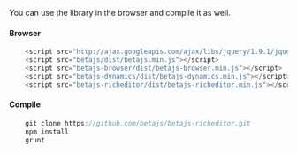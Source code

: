 You can use the library in the browser and compile it as well.

#### Browser

```javascript
	<script src="http://ajax.googleapis.com/ajax/libs/jquery/1.9.1/jquery.min.js"></script>
	<script src="betajs/dist/betajs.min.js"></script>
	<script src="betajs-browser/dist/betajs-browser.min.js"></script>
	<script src="betajs-dynamics/dist/betajs-dynamics.min.js"></script>
	<script src="betajs-richeditor/dist/betajs-richeditor.min.js"></script>
``` 

#### Compile

```javascript
	git clone https://github.com/betajs/betajs-richeditor.git
	npm install
	grunt
```